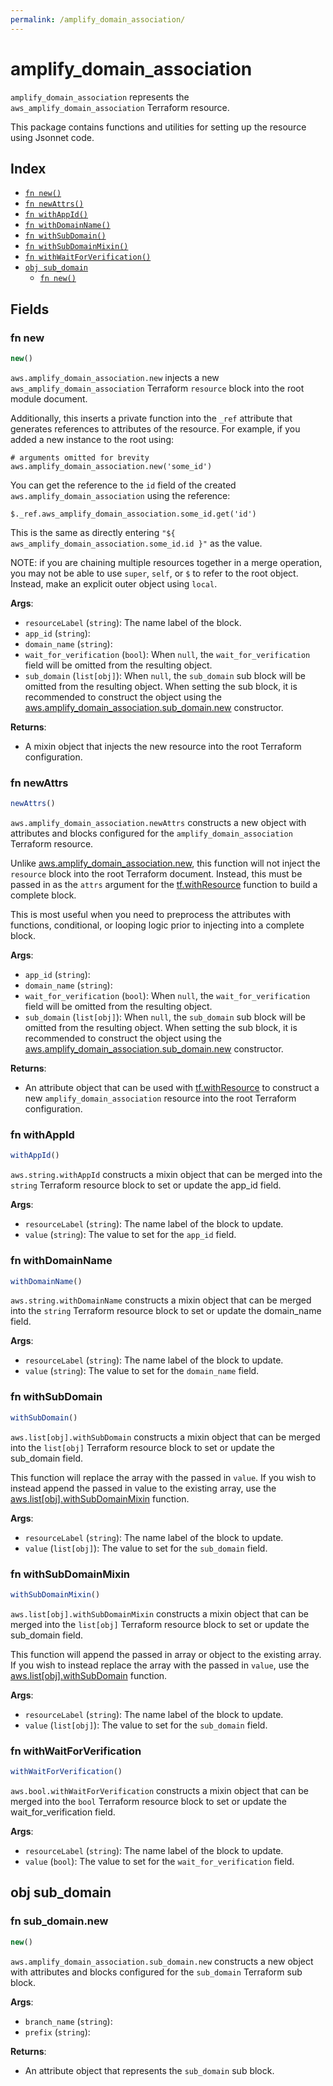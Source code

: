 ```yaml
---
permalink: /amplify_domain_association/
---
```


# amplify_domain_association

`amplify_domain_association` represents the `aws_amplify_domain_association` Terraform resource.



This package contains functions and utilities for setting up the resource using Jsonnet code.


## Index

* [`fn new()`](#fn-new)
* [`fn newAttrs()`](#fn-newattrs)
* [`fn withAppId()`](#fn-withappid)
* [`fn withDomainName()`](#fn-withdomainname)
* [`fn withSubDomain()`](#fn-withsubdomain)
* [`fn withSubDomainMixin()`](#fn-withsubdomainmixin)
* [`fn withWaitForVerification()`](#fn-withwaitforverification)
* [`obj sub_domain`](#obj-sub_domain)
  * [`fn new()`](#fn-sub_domainnew)

## Fields

### fn new

```ts
new()
```


`aws.amplify_domain_association.new` injects a new `aws_amplify_domain_association` Terraform `resource`
block into the root module document.

Additionally, this inserts a private function into the `_ref` attribute that generates references to attributes of the
resource. For example, if you added a new instance to the root using:

    # arguments omitted for brevity
    aws.amplify_domain_association.new('some_id')

You can get the reference to the `id` field of the created `aws.amplify_domain_association` using the reference:

    $._ref.aws_amplify_domain_association.some_id.get('id')

This is the same as directly entering `"${ aws_amplify_domain_association.some_id.id }"` as the value.

NOTE: if you are chaining multiple resources together in a merge operation, you may not be able to use `super`, `self`,
or `$` to refer to the root object. Instead, make an explicit outer object using `local`.

**Args**:
  - `resourceLabel` (`string`): The name label of the block.
  - `app_id` (`string`): 
  - `domain_name` (`string`): 
  - `wait_for_verification` (`bool`):  When `null`, the `wait_for_verification` field will be omitted from the resulting object.
  - `sub_domain` (`list[obj]`):  When `null`, the `sub_domain` sub block will be omitted from the resulting object. When setting the sub block, it is recommended to construct the object using the [aws.amplify_domain_association.sub_domain.new](#fn-sub_domainnew) constructor.

**Returns**:
- A mixin object that injects the new resource into the root Terraform configuration.


### fn newAttrs

```ts
newAttrs()
```


`aws.amplify_domain_association.newAttrs` constructs a new object with attributes and blocks configured for the `amplify_domain_association`
Terraform resource.

Unlike [aws.amplify_domain_association.new](#fn-new), this function will not inject the `resource`
block into the root Terraform document. Instead, this must be passed in as the `attrs` argument for the
[tf.withResource](https://github.com/tf-libsonnet/core/tree/main/docs#fn-withresource) function to build a complete block.

This is most useful when you need to preprocess the attributes with functions, conditional, or looping logic prior to
injecting into a complete block.

**Args**:
  - `app_id` (`string`): 
  - `domain_name` (`string`): 
  - `wait_for_verification` (`bool`):  When `null`, the `wait_for_verification` field will be omitted from the resulting object.
  - `sub_domain` (`list[obj]`):  When `null`, the `sub_domain` sub block will be omitted from the resulting object. When setting the sub block, it is recommended to construct the object using the [aws.amplify_domain_association.sub_domain.new](#fn-sub_domainnew) constructor.

**Returns**:
  - An attribute object that can be used with [tf.withResource](https://github.com/tf-libsonnet/core/tree/main/docs#fn-withresource) to construct a new `amplify_domain_association` resource into the root Terraform configuration.


### fn withAppId

```ts
withAppId()
```

`aws.string.withAppId` constructs a mixin object that can be merged into the `string`
Terraform resource block to set or update the app_id field.



**Args**:
  - `resourceLabel` (`string`): The name label of the block to update.
  - `value` (`string`): The value to set for the `app_id` field.


### fn withDomainName

```ts
withDomainName()
```

`aws.string.withDomainName` constructs a mixin object that can be merged into the `string`
Terraform resource block to set or update the domain_name field.



**Args**:
  - `resourceLabel` (`string`): The name label of the block to update.
  - `value` (`string`): The value to set for the `domain_name` field.


### fn withSubDomain

```ts
withSubDomain()
```

`aws.list[obj].withSubDomain` constructs a mixin object that can be merged into the `list[obj]`
Terraform resource block to set or update the sub_domain field.

This function will replace the array with the passed in `value`. If you wish to instead append the
passed in value to the existing array, use the [aws.list[obj].withSubDomainMixin](TODO) function.


**Args**:
  - `resourceLabel` (`string`): The name label of the block to update.
  - `value` (`list[obj]`): The value to set for the `sub_domain` field.


### fn withSubDomainMixin

```ts
withSubDomainMixin()
```

`aws.list[obj].withSubDomainMixin` constructs a mixin object that can be merged into the `list[obj]`
Terraform resource block to set or update the sub_domain field.

This function will append the passed in array or object to the existing array. If you wish
to instead replace the array with the passed in `value`, use the [aws.list[obj].withSubDomain](TODO)
function.


**Args**:
  - `resourceLabel` (`string`): The name label of the block to update.
  - `value` (`list[obj]`): The value to set for the `sub_domain` field.


### fn withWaitForVerification

```ts
withWaitForVerification()
```

`aws.bool.withWaitForVerification` constructs a mixin object that can be merged into the `bool`
Terraform resource block to set or update the wait_for_verification field.



**Args**:
  - `resourceLabel` (`string`): The name label of the block to update.
  - `value` (`bool`): The value to set for the `wait_for_verification` field.


## obj sub_domain



### fn sub_domain.new

```ts
new()
```


`aws.amplify_domain_association.sub_domain.new` constructs a new object with attributes and blocks configured for the `sub_domain`
Terraform sub block.



**Args**:
  - `branch_name` (`string`): 
  - `prefix` (`string`): 

**Returns**:
  - An attribute object that represents the `sub_domain` sub block.
